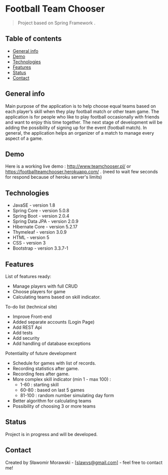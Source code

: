 # Football Team Chooser
> Project based on Spring Framework .

## Table of contents
* [General info](#general-info)
* [Demo](#Demo)
* [Technologies](#technologies)
* [Features](#features)
* [Status](#status)
* [Contact](#contact)

## General info
Main purpose of the application is to help choose equal teams based on each player’s skill when they play football match or other team game. The application is for people who like to play football occasionally with friends and want to enjoy this time together.
The next stage of development will be adding the possibility of signing up for the event (football match).
In general, the application helps an organizer of a match to manage every aspect of a game.

## Demo
Here is a working live demo : http://www.teamchooser.pl/ or https://footballteamchooser.herokuapp.com/ . 
(need to wait few seconds for respond because of heroku server's limits)

## Technologies
* JavaSE - version 1.8
* Spring Core - version 5.0.8
* Spring Boot - version 2.0.4
* Spring Data JPA - version 2.0.9
* Hibernate Core - version 5.2.17
* Thymeleaf - version 3.0.9
* HTML - version 5
* CSS - version 3
* Bootstrap - version 3.3.7-1

## Features
List of features ready:
* Manage players with full CRUD
* Choose players for game
* Calculating teams based on skill indicator.

To-do list (technical site)
* Improve Front-end
* Added separate accounts (Login Page)
* Add REST Api
* Add tests
* Add security
* Add handling of database exceptions

Potentiality of future development
* Schedule for games with list of records.
* Recording statistics after game.
* Recording fees after game.
* More complex skill indicator (min 1 - max 100) : 
    * 1-60 : starting skill
    * 60-80 : based on last 5 games
    * 81-100 : random number simulating day form
* Better algorithm for calculating teams
* Possibility of choosing 3 or more teams

## Status
Project is in progress and will be developed.

## Contact
Created by Sławomir Morawski - [slawvs@gmail.com] - feel free to contact me!
